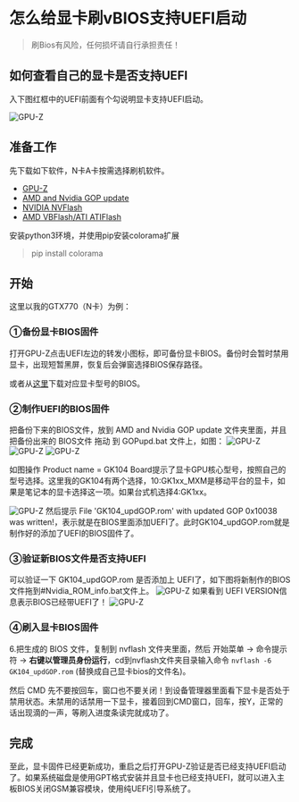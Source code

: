 # 怎么给显卡刷vBIOS支持UEFI启动

> 刷Bios有风险，任何损坏请自行承担责任！

## 如何查看自己的显卡是否支持UEFI

入下图红框中的UEFI前面有个勾说明显卡支持UEFI启动。

![GPU-Z](images/WechatIMG5.png)

## 准备工作

先下载如下软件，N卡A卡按需选择刷机软件。

- [GPU-Z](https://www.techpowerup.com/download/techpowerup-gpu-z/)
- [AMD and Nvidia GOP update](https://www.win-raid.com/t892f16-AMD-and-Nvidia-GOP-update-No-requests-DIY.html)
- [NVIDIA NVFlash](https://www.techpowerup.com/download/nvidia-nvflash/)
- [AMD VBFlash/ATI ATIFlash](https://www.techpowerup.com/download/ati-atiflash/)

安装python3环境，并使用pip安装colorama扩展
> pip install colorama

## 开始

这里以我的GTX770（N卡）为例：

### ①备份显卡BIOS固件

打开GPU-Z点击UEFI左边的转发小图标，即可备份显卡BIOS。备份时会暂时禁用显卡，出现短暂黑屏，恢复后会弹窗选择BIOS保存路径。

或者从[这里](https://www.techpowerup.com/vgabios/)下载对应显卡型号的BIOS。

### ②制作UEFI的BIOS固件

把备份下来的BIOS文件，放到 AMD and Nvidia GOP update 文件夹里面，并且把备份出来的 BIOS文件 拖动 到 GOPupd.bat 文件上，如图：
![GPU-Z](images/WechatIMG4.png)
![GPU-Z](images/WechatIMG6.png)
![GPU-Z](images/WechatIMG7.png)

如图操作 Product name = GK104 Board提示了显卡GPU核心型号，按照自己的型号选择。这里我的GK104有两个选择，10:GK1xx_MXM是移动平台的显卡，如果是笔记本的显卡选择这一项。如果台式机选择4:GK1xx。

![GPU-Z](images/WechatIMG8.png)
然后提示 File 'GK104_updGOP.rom' with updated GOP 0x10038 was written!，表示就是在BIOS里面添加UEFI了。此时GK104_updGOP.rom就是制作好的添加了UEFI的BIOS固件了。

### ③验证新BIOS文件是否支持UEFI

可以验证一下 GK104_updGOP.rom 是否添加上 UEFI了，如下图将新制作的BIOS文件拖到#Nvidia_ROM_info.bat文件上。
![GPU-Z](images/WechatIMG11.png)
如果看到 UEFI VERSION信息表示BIOS已经带UEFI了！
![GPU-Z](images/WechatIMG12.png)

### ④刷入显卡BIOS固件

6.把生成的 BIOS 文件，复制到 nvflash 文件夹里面，然后 开始菜单 → 命令提示符 → **右键以管理员身份运行**，cd到nvflash文件夹目录输入命令 `nvflash -6 GK104_updGOP.rom` (替换成自己显卡bios的文件名)。

然后 CMD 先不要按回车，窗口也不要关闭！到设备管理器里面看下显卡是否处于禁用状态。未禁用的话禁用一下显卡，接着回到CMD窗口，回车，按Y，正常的话出现滴的一声，等刷入进度条读完就成功了。

## 完成

至此，显卡固件已经更新成功，重启之后打开GPU-Z验证是否已经支持UEFI启动了。如果系统磁盘是使用GPT格式安装并且显卡也已经支持UEFI，就可以进入主板BIOS关闭GSM兼容模块，使用纯UEFI引导系统了。
